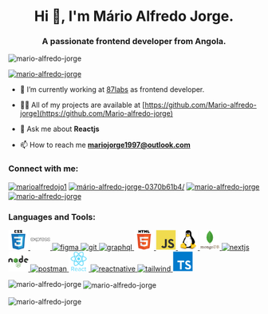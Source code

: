 <h1 align="center">Hi 👋, I'm Mário Alfredo Jorge.</h1>
<h3 align="center">A passionate frontend developer from Angola.</h3>

<p align="left"> <img src="https://komarev.com/ghpvc/?username=mario-alfredo-jorge&label=Profile%20views&color=0e75b6&style=flat" alt="mario-alfredo-jorge" /> </p>

<p align="left"> <a href="https://github.com/ryo-ma/github-profile-trophy"><img src="https://github-profile-trophy.vercel.app/?username=mario-alfredo-jorge" alt="mario-alfredo-jorge" /></a> </p>

- 🌱 I’m currently working at <a href='https://www.87labs.com/'>87labs</a> as frontend developer.

- 👨‍💻 All of my projects are available at [https://github.com/Mario-alfredo-jorge](https://github.com/Mario-alfredo-jorge)

- 💬 Ask me about **Reactjs**

- 📫 How to reach me **mariojorge1997@outlook.com**

<h3 align="left">Connect with me:</h3>
<p align="left">
<a href="https://twitter.com/marioalfredojo1" target="blank"><img align="center" src="https://cdn.jsdelivr.net/npm/simple-icons@3.0.1/icons/twitter.svg" alt="marioalfredojo1" height="30" width="40" /></a>
<a href="https://linkedin.com/in/mário-alfredo-jorge-0370b61b4/" target="blank"><img align="center" src="https://cdn.jsdelivr.net/npm/simple-icons@3.0.1/icons/linkedin.svg" alt="mário-alfredo-jorge-0370b61b4/" height="30" width="40" /></a>
<a href="https://fb.com/mario-alfredo-jorge" target="blank"><img align="center" src="https://cdn.jsdelivr.net/npm/simple-icons@3.0.1/icons/facebook.svg" alt="mario-alfredo-jorge" height="30" width="40" /></a>
<a href="https://instagram.com/mario_alfredo_jorge/" target="blank"><img align="center" src="https://cdn.jsdelivr.net/npm/simple-icons@3.0.1/icons/instagram.svg" alt="mario-alfredo-jorge" height="30" width="40" /></a>
</p>

<h3 align="left">Languages and Tools:</h3>
<p align="left"> <a href="https://www.w3schools.com/css/" target="_blank"> <img src="https://raw.githubusercontent.com/devicons/devicon/master/icons/css3/css3-original-wordmark.svg" alt="css3" width="40" height="40"/> </a> <a href="https://expressjs.com" target="_blank"> <img src="https://raw.githubusercontent.com/devicons/devicon/master/icons/express/express-original-wordmark.svg" alt="express" width="40" height="40"/> </a> <a href="https://www.figma.com/" target="_blank"> <img src="https://www.vectorlogo.zone/logos/figma/figma-icon.svg" alt="figma" width="40" height="40"/> </a> <a href="https://git-scm.com/" target="_blank"> <img src="https://www.vectorlogo.zone/logos/git-scm/git-scm-icon.svg" alt="git" width="40" height="40"/> </a> <a href="https://graphql.org" target="_blank"> <img src="https://www.vectorlogo.zone/logos/graphql/graphql-icon.svg" alt="graphql" width="40" height="40"/> </a> <a href="https://www.w3.org/html/" target="_blank"> <img src="https://raw.githubusercontent.com/devicons/devicon/master/icons/html5/html5-original-wordmark.svg" alt="html5" width="40" height="40"/> </a> <a href="https://developer.mozilla.org/en-US/docs/Web/JavaScript" target="_blank"> <img src="https://raw.githubusercontent.com/devicons/devicon/master/icons/javascript/javascript-original.svg" alt="javascript" width="40" height="40"/> </a> <a href="https://www.linux.org/" target="_blank"> <img src="https://raw.githubusercontent.com/devicons/devicon/master/icons/linux/linux-original.svg" alt="linux" width="40" height="40"/> </a> <a href="https://www.mongodb.com/" target="_blank"> <img src="https://raw.githubusercontent.com/devicons/devicon/master/icons/mongodb/mongodb-original-wordmark.svg" alt="mongodb" width="40" height="40"/> </a> <a href="https://nextjs.org/" target="_blank"> <img src="https://cdn.worldvectorlogo.com/logos/nextjs-3.svg" alt="nextjs" width="40" height="40"/> </a> <a href="https://nodejs.org" target="_blank"> <img src="https://raw.githubusercontent.com/devicons/devicon/master/icons/nodejs/nodejs-original-wordmark.svg" alt="nodejs" width="40" height="40"/> </a> <a href="https://postman.com" target="_blank"> <img src="https://www.vectorlogo.zone/logos/getpostman/getpostman-icon.svg" alt="postman" width="40" height="40"/> </a> <a href="https://reactjs.org/" target="_blank"> <img src="https://raw.githubusercontent.com/devicons/devicon/master/icons/react/react-original-wordmark.svg" alt="react" width="40" height="40"/> </a> <a href="https://reactnative.dev/" target="_blank"> <img src="https://reactnative.dev/img/header_logo.svg" alt="reactnative" width="40" height="40"/> </a> <a href="https://tailwindcss.com/" target="_blank"> <img src="https://www.vectorlogo.zone/logos/tailwindcss/tailwindcss-icon.svg" alt="tailwind" width="40" height="40"/> </a> <a href="https://www.typescriptlang.org/" target="_blank"> <img src="https://raw.githubusercontent.com/devicons/devicon/master/icons/typescript/typescript-original.svg" alt="typescript" width="40" height="40"/> </a> </p>

<p><img align="left" src="https://github-readme-stats.vercel.app/api/top-langs?username=mario-alfredo-jorge&show_icons=true&locale=en&layout=compact" alt="mario-alfredo-jorge" /></p>

<p>&nbsp;<img align="center" src="https://github-readme-stats.vercel.app/api?username=mario-alfredo-jorge&show_icons=true&locale=en" alt="mario-alfredo-jorge" /></p>

<p><img align="center" src="https://github-readme-streak-stats.herokuapp.com/?user=mario-alfredo-jorge&" alt="mario-alfredo-jorge" /></p>
